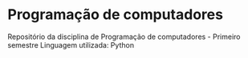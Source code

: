 # Programação de computadores
 Repositório da disciplina de Programação de computadores - Primeiro semestre
 Linguagem utilizada: Python
